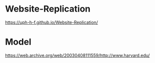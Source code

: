 # Website-Replication
https://uph-h-f.github.io/Website-Replication/

# Model
https://web.archive.org/web/20030408111559/http://www.harvard.edu/

